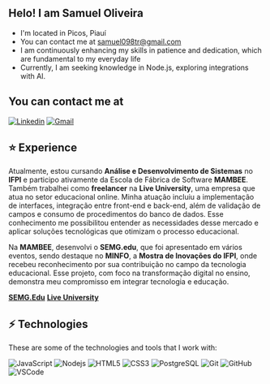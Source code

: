 ## Helo! I am Samuel Oliveira

* I'm located in Picos, Piauí
* You can contact me at [samuel098tr@gmail.com](mailto:samuel098tr@gmail.com)
* I am continuously enhancing my skills in patience and dedication, which are fundamental to my everyday life
* Currently, I am seeking knowledge in Node.js, exploring integrations with AI.

## You can contact me at
[![Linkedin](https://img.shields.io/badge/LinkedIn-0077B5?style=for-the-badge&logo=linkedin&logoColor=white)](https://www.linkedin.com/in/ruan-lauro-cardoso-da-silva-monteiro-983577216)
[![Gmail](https://img.shields.io/badge/Gmail-FF0000?style=for-the-badge&logo=gmail&logoColor=white)](mailto:samuel098tr@gmail.com)
## ⭐ Experience
Atualmente, estou cursando **Análise e Desenvolvimento de Sistemas** no **IFPI** e participo ativamente da Escola de Fábrica de Software **MAMBEE**. Também trabalhei como **freelancer** na **Live University**, uma empresa que atua no setor educacional online. Minha atuação incluiu a implementação de interfaces, integração entre front-end e back-end, além de validação de campos e consumo de procedimentos do banco de dados. Esse conhecimento me possibilitou entender as necessidades desse mercado e aplicar soluções tecnológicas que otimizam o processo educacional.

Na **MAMBEE**, desenvolvi o **SEMG.edu**, que foi apresentado em vários eventos, sendo destaque no **MINFO**, a **Mostra de Inovações do IFPI**, onde recebeu reconhecimento por sua contribuição no campo da tecnologia educacional. Esse projeto, com foco na transformação digital no ensino, demonstra meu compromisso em integrar tecnologia e educação.

**[SEMG.Edu](https://semg-edu-next.vercel.app/login)** **[Live University](https://liveuniversity.com/)**


## ⚡ Technologies

These are some of the technologies and tools that I work with:

![JavaScript](https://img.shields.io/badge/-JavaScript-black?style=flat-square&logo=javascript) 
![Nodejs](https://img.shields.io/badge/-Nodejs-339933?style=flat-square&logo=Node.js&logoColor=white) 
![HTML5](https://img.shields.io/badge/-HTML5-E34F26?style=flat-square&logo=html5&logoColor=white) 
![CSS3](https://img.shields.io/badge/-CSS3-1572B6?style=flat-square&logo=css3) 
![PostgreSQL](https://img.shields.io/badge/-PostgreSQL-4479A1?style=flat-square&logo=postgresql&logoColor=white)
![Git](https://img.shields.io/badge/-Git-black?style=flat-square&logo=git)
![GitHub](https://img.shields.io/badge/-GitHub-181717?style=flat-square&logo=github)
![VSCode](https://img.shields.io/badge/-VSCode-007ACC?style=flat-square&logo=visual-studio-code&logoColor=white)

